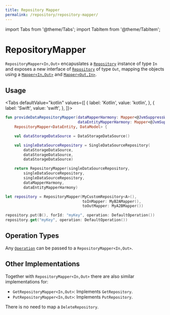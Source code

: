 ```yaml
---
title: Repository Mapper
permalink: /repository/repository-mapper/
---
```


import Tabs from '@theme/Tabs';
import TabItem from '@theme/TabItem';

# RepositoryMapper

`RepositoryMapper<In,Out>` encapuslates a [`Repository`](Repository.md) instance of type `In` and exposes a new interface of [`Repository`](Repository.md) of type `Out`, mapping the objects using a [`Mapper<In,Out>`](../Mapper.md) and [`Mapper<Out,In>`](../Mapper.md).

## Usage

<Tabs defaultValue="kotlin" values={[
    { label: 'Kotlin', value: 'kotlin', },
    { label: 'Swift', value: 'swift', },
]}>
<TabItem value="kotlin">

```kotlin
fun provideDataRepositoryMapper(dataMapperHarmony: Mapper<@JvmSuppressWildcards DataEntity, @JvmSuppressWildcards DataModel>,
                                dataEntityMapperHarmony: Mapper<@JvmSuppressWildcards DataModel, @JvmSuppressWildcards DataEntity> ):
    RepositoryMapper<DataEntity, DataModel> {

    val dataStorageDataSource = DataStorageDataSource()

    val singleDataSourceRepository = SingleDataSourceRepository(
        dataStorageDataSource,
        dataStorageDataSource,
        dataStorageDataSource)

    return RepositoryMapper(singleDataSourceRepository,
        singleDataSourceRepository,
        singleDataSourceRepository,
        dataMapperHarmony,
        dataEntityMapperHarmony)
```

</TabItem>
<TabItem value="swift">

```swift
let repository = RepositoryMapper(MyCustomRepository<A>(),
                                  toInMapper: MyB2AMapper(),
                                  toOutMapper: MyA2BMapper())

repository.put(B(), forId: "myKey", operation: DefaultOperation())
repository.get("myKey", operation: DefaultOperation())
```

</TabItem>
</Tabs>

## Operation Types

Any [`Operation`](Operation.md) can be passed to a `RepositoryMapper<In,Out>`.

## Other Implementations

Together with `RepositoryMapper<In,Out>` there are also similar implementations for:

- `GetRepositoryMapper<In,Out>`: Implements `GetRepository`.
- `PutRepositoryMapper<In,Out>`: Implements `PutRepository`.

There is no need to map a `DeleteRepository`.
